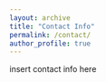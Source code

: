 ```yaml
---
layout: archive
title: "Contact Info"
permalink: /contact/
author_profile: true
---
```


insert contact info here